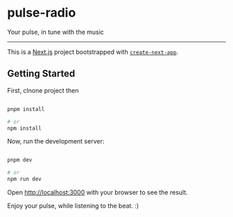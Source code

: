 # pulse-radio
Your pulse, in tune with the music


---


This is a [Next.js](https://nextjs.org) project bootstrapped with [`create-next-app`](https://nextjs.org/docs/app/api-reference/cli/create-next-app).

## Getting Started

First, clnone project then

```bash

pnpm install

# or
npm install

```

Now, run the development server:

```bash

pnpm dev

# or
npm run dev

```

Open [http://localhost:3000](http://localhost:3000) with your browser to see the result.



Enjoy your pulse, while listening to the beat. :)

